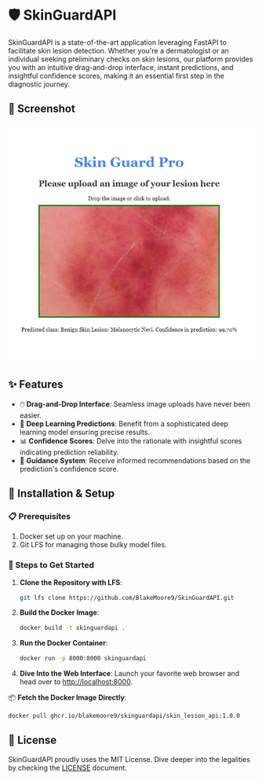 # 🛡️ SkinGuardAPI

SkinGuardAPI is a state-of-the-art application leveraging FastAPI to facilitate skin lesion detection. Whether you're a dermatologist or an individual seeking preliminary checks on skin lesions, our platform provides you with an intuitive drag-and-drop interface, instant predictions, and insightful confidence scores, making it an essential first step in the diagnostic journey.

## 📸 Screenshot

![SkinGuardAPI Screenshot](SkinGuardPro.png)

## ✨ Features

- 🖱️ **Drag-and-Drop Interface**: Seamless image uploads have never been easier.
- 🧠 **Deep Learning Predictions**: Benefit from a sophisticated deep learning model ensuring precise results.
- 📊 **Confidence Scores**: Delve into the rationale with insightful scores indicating prediction reliability.
- 🔮 **Guidance System**: Receive informed recommendations based on the prediction's confidence score.

## 🚀 Installation & Setup

### 📋 Prerequisites

1. Docker set up on your machine.
2. Git LFS for managing those bulky model files.

### 🧭 Steps to Get Started

1. **Clone the Repository with LFS**:
    ```bash
    git lfs clone https://github.com/BlakeMoore9/SkinGuardAPI.git
    ```

2. **Build the Docker Image**:
    ```bash
    docker build -t skinguardapi .
    ```

3. **Run the Docker Container**:
    ```bash
    docker run -p 8000:8000 skinguardapi
    ```

4. **Dive Into the Web Interface**: Launch your favorite web browser and head over to [http://localhost:8000](http://localhost:8000).

📦 **Fetch the Docker Image Directly**:
```bash
docker pull ghcr.io/blakemoore9/skinguardapi/skin_lesion_api:1.0.0
```

## 📜 License

SkinGuardAPI proudly uses the MIT License. Dive deeper into the legalities by checking the [LICENSE](./LICENSE) document.
